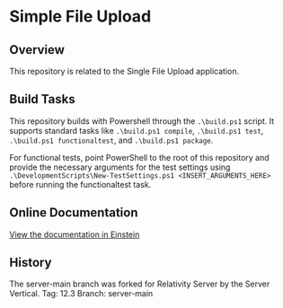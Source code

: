 # Simple File Upload

## Overview

This repository is related to the Single File Upload application.

## Build Tasks

This repository builds with Powershell through the `.\build.ps1` script. 
It supports standard tasks like `.\build.ps1 compile`, `.\build.ps1 test`, `.\build.ps1 functionaltest`, and `.\build.ps1 package`.

For functional tests, point PowerShell to the root of this repository and provide the necessary arguments for the test settings using `.\DevelopmentScripts\New-TestSettings.ps1 <INSERT_ARGUMENTS_HERE>` before running the functionaltest task.

## Online Documentation

[View the documentation in Einstein](https://einstein.kcura.com/display/DV/Single+File+Upload+Application+Considerations)

## History  

The server-main branch was forked for Relativity Server by the Server Vertical.
Tag: 12.3
Branch: server-main

